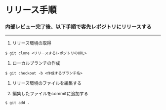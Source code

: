 # リリース手順  
### 内部レビュー完了後、以下手順で客先レポジトリにリリースする  
***  
1. リリース環境の取得  

  ```  
  $ git clone <リリースするレポジトリのURL>  
  ```  

1. ローカルブランチの作成  

  ```  
  $ git checkout -b <作成するブランチ名>  
  ```  

1. リリース環境のファイルを編集する  

1. 編集したファイルをcommitに追加する  

  ```  
  $ git add .  
  ```  

